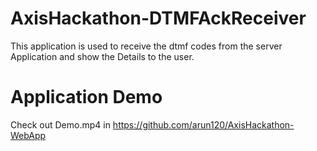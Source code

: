 # AxisHackathon-DTMFAckReceiver

This application is used to receive the dtmf codes from the server Application and show the Details to the user.

# Application Demo

Check out Demo.mp4 in https://github.com/arun120/AxisHackathon-WebApp
